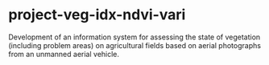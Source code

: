 # project-veg-idx-ndvi-vari

Development of an information system for assessing the state of vegetation (including problem areas) on agricultural fields based on aerial photographs from an unmanned aerial vehicle.

<!pip install wxpython 

pip install mysql

pip install pillow>

